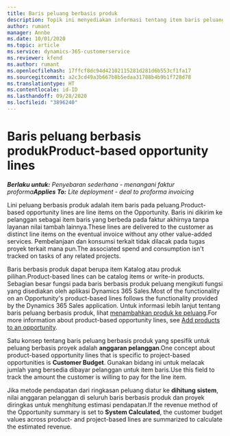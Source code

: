 ```yaml
---
title: Baris peluang berbasis produk
description: Topik ini menyediakan informasi tentang item baris peluang berbasis produk dalam Project Operations.
author: rumant
manager: Annbe
ms.date: 10/01/2020
ms.topic: article
ms.service: dynamics-365-customerservice
ms.reviewer: kfend
ms.author: rumant
ms.openlocfilehash: 17ffcf8dc94d42102115281d281d6b553cf1fa17
ms.sourcegitcommit: a2c3cd49a3b667b8b5edaa31788b4b9b1f728d78
ms.translationtype: HT
ms.contentlocale: id-ID
ms.lasthandoff: 09/28/2020
ms.locfileid: "3896240"
---
```

# <a name="product-based-opportunity-lines"></a><span data-ttu-id="fdb42-103">Baris peluang berbasis produk</span><span class="sxs-lookup"><span data-stu-id="fdb42-103">Product-based opportunity lines</span></span>

<span data-ttu-id="fdb42-104">_**Berlaku untuk:** Penyebaran sederhana - menangani faktur proforma_</span><span class="sxs-lookup"><span data-stu-id="fdb42-104">_**Applies To:** Lite deployment - deal to proforma invoicing_</span></span>

<span data-ttu-id="fdb42-105">Lini peluang berbasis produk adalah item baris pada peluang.</span><span class="sxs-lookup"><span data-stu-id="fdb42-105">Product-based opportunity lines are line items on the Opportunity.</span></span> <span data-ttu-id="fdb42-106">Baris ini dikirim ke pelanggan sebagai item baris yang berbeda pada faktur akhirnya tanpa layanan nilai tambah lainnya.</span><span class="sxs-lookup"><span data-stu-id="fdb42-106">These lines are delivered to the customer as distinct line items on the eventual invoice without any other value-added services.</span></span> <span data-ttu-id="fdb42-107">Pembelanjaan dan konsumsi terkait tidak dilacak pada tugas proyek terkait mana pun.</span><span class="sxs-lookup"><span data-stu-id="fdb42-107">The associated spend and consumption isn't tracked on tasks of any related projects.</span></span>

<span data-ttu-id="fdb42-108">Baris berbasis produk dapat berupa item Katalog atau produk pilihan.</span><span class="sxs-lookup"><span data-stu-id="fdb42-108">Product-based lines can be catalog items or write-in products.</span></span> <span data-ttu-id="fdb42-109">Sebagian besar fungsi pada baris berbasis produk peluang mengikuti fungsi yang disediakan oleh aplikasi Dynamics 365 Sales.</span><span class="sxs-lookup"><span data-stu-id="fdb42-109">Most of the functionality on an Opportunity's product-based lines follows the functionality provided by the Dynamics 365 Sales application.</span></span> <span data-ttu-id="fdb42-110">Untuk informasi lebih lanjut tentang baris peluang berbasis produk, lihat [menambahkan produk ke peluang](https://docs.microsoft.com/dynamics365/sales-enterprise/add-products-opportunity).</span><span class="sxs-lookup"><span data-stu-id="fdb42-110">For more information about product-based opportunity lines, see [Add products to an opportunity](https://docs.microsoft.com/dynamics365/sales-enterprise/add-products-opportunity).</span></span>

<span data-ttu-id="fdb42-111">Satu konsep tentang baris peluang berbasis produk yang spesifik untuk peluang berbasis proyek adalah **anggaran pelanggan**.</span><span class="sxs-lookup"><span data-stu-id="fdb42-111">One concept about product-based opportunity lines that is specific to project-based opportunities is **Customer Budget**.</span></span> <span data-ttu-id="fdb42-112">Gunakan bidang ini untuk melacak jumlah yang bersedia dibayar pelanggan untuk item baris.</span><span class="sxs-lookup"><span data-stu-id="fdb42-112">Use this field to track the amount the customer is willing to pay for the line item.</span></span>

<span data-ttu-id="fdb42-113">Jika metode pendapatan dari ringkasan peluang diatur ke **dihitung sistem**, nilai anggaran pelanggan di seluruh baris berbasis produk dan proyek diringkas untuk menghitung estimasi pendapatan.</span><span class="sxs-lookup"><span data-stu-id="fdb42-113">If the revenue method of the Opportunity summary is set to **System Calculated**, the customer budget values across product- and project-based lines are summarized to calculate the estimated revenue.</span></span>

